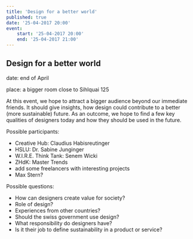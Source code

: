 ```yaml
---
title: 'Design for a better world'
published: true
date: '25-04-2017 20:00'
event:
    start: '25-04-2017 20:00'
    end: '25-04-2017 21:00'
---
```


## Design for a better world

date: end of April

place: a bigger room close to Sihlquai 125

At this event, we hope to attract a bigger audience beyond our immediate friends. It should give insights, how design could contribute to a better (more sustainable) future. As an outcome, we hope to find a few key qualities of designers today and how they should be used in the future.


Possible participants:
- Creative Hub: Claudius Habisreutinger
- HSLU: Dr. Sabine Junginger
- W.I.R.E. Think Tank: Senem Wicki
- ZHdK: Master Trends
- add some freelancers with interesting projects
- Max Stern?

Possible questions:

- How can designers create value for society?
- Role of design?
- Experiences from other countries?
- Should the swiss government use design?
- What responsibility do designers have?
- Is it their job to define sustainability in a product or service?
